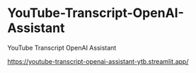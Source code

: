 # YouTube-Transcript-OpenAI-Assistant
YouTube Transcript OpenAI Assistant

https://youtube-transcript-openai-assistant-ytb.streamlit.app/

